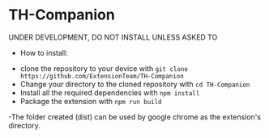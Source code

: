 # TH-Companion
UNDER DEVELOPMENT, DO NOT INSTALL UNLESS ASKED TO

+ How to install:
- clone the repository to your device with ```git clone https://github.com/ExtensionTeam/TH-Companion```
- Change your directory to the cloned repository with ```cd TH-Companion```
- Install all the required dependencies with ```npm install```
- Package the extension with ```npm run build```

-The folder created (dist) can be used by google chrome as the extension's directory.
